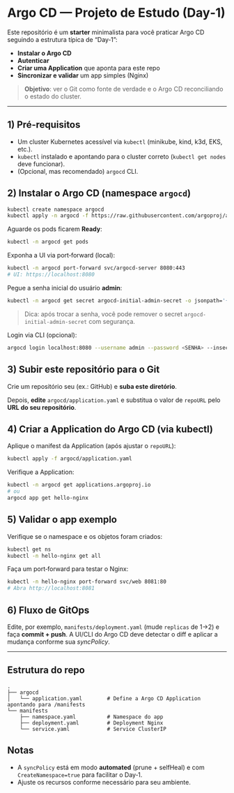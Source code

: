 # Argo CD — Projeto de Estudo (Day‑1)

Este repositório é um **starter** minimalista para você praticar Argo CD seguindo a estrutura típica de “Day‑1”:
- **Instalar o Argo CD**
- **Autenticar**
- **Criar uma Application** que aponta para este repo
- **Sincronizar e validar** um app simples (Nginx)

> **Objetivo**: ver o Git como fonte de verdade e o Argo CD reconciliando o estado do cluster.

---

## 1) Pré‑requisitos
- Um cluster Kubernetes acessível via `kubectl` (minikube, kind, k3d, EKS, etc.).
- `kubectl` instalado e apontando para o cluster correto (`kubectl get nodes` deve funcionar).
- (Opcional, mas recomendado) `argocd` CLI.

## 2) Instalar o Argo CD (namespace `argocd`)
```bash
kubectl create namespace argocd
kubectl apply -n argocd -f https://raw.githubusercontent.com/argoproj/argo-cd/stable/manifests/install.yaml
```

Aguarde os pods ficarem **Ready**:
```bash
kubectl -n argocd get pods
```

Exponha a UI via port‑forward (local):
```bash
kubectl -n argocd port-forward svc/argocd-server 8080:443
# UI: https://localhost:8080
```

Pegue a senha inicial do usuário **admin**:
```bash
kubectl -n argocd get secret argocd-initial-admin-secret -o jsonpath='{.data.password}' | base64 -d; echo
```

> Dica: após trocar a senha, você pode remover o secret `argocd-initial-admin-secret` com segurança.

Login via CLI (opcional):
```bash
argocd login localhost:8080 --username admin --password <SENHA> --insecure
```

## 3) Subir este repositório para o Git
Crie um repositório seu (ex.: GitHub) e **suba este diretório**.

Depois, **edite** `argocd/application.yaml` e substitua o valor de `repoURL` pelo **URL do seu repositório**.

## 4) Criar a Application do Argo CD (via kubectl)
Aplique o manifest da Application (após ajustar o `repoURL`):
```bash
kubectl apply -f argocd/application.yaml
```

Verifique a Application:
```bash
kubectl -n argocd get applications.argoproj.io
# ou
argocd app get hello-nginx
```

## 5) Validar o app exemplo
Verifique se o namespace e os objetos foram criados:
```bash
kubectl get ns
kubectl -n hello-nginx get all
```

Faça um port‑forward para testar o Nginx:
```bash
kubectl -n hello-nginx port-forward svc/web 8081:80
# Abra http://localhost:8081
```

## 6) Fluxo de GitOps
Edite, por exemplo, `manifests/deployment.yaml` (mude `replicas` de 1→2) e faça **commit + push**.
A UI/CLI do Argo CD deve detectar o diff e aplicar a mudança conforme sua *syncPolicy*.

---

## Estrutura do repo
```
.
├── argocd
│   └── application.yaml        # Define a Argo CD Application apontando para /manifests
└── manifests
    ├── namespace.yaml          # Namespace do app
    ├── deployment.yaml         # Deployment Nginx
    └── service.yaml            # Service ClusterIP
```

## Notas
- A `syncPolicy` está em modo **automated** (prune + selfHeal) e com `CreateNamespace=true` para facilitar o Day‑1.
- Ajuste os recursos conforme necessário para seu ambiente.
